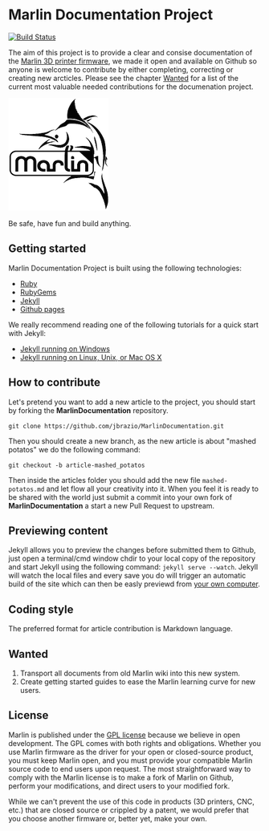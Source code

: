 # Marlin Documentation Project

[![Build Status](https://travis-ci.org/jbrazio/MarlinDocumentation.svg?branch=master)](https://travis-ci.org/jbrazio/MarlinDocumentation)

The aim of this project is to provide a clear and consise documentation of the [Marlin 3D printer firmware](https://github.com/MarlinFirmware/Marlin), we made it open and available on Github so anyone is welcome to contribute by either completing, correcting or creating new arcticles. Please see the chapter [Wanted](#wanted) for a list of the current most valuable needed contributions for the documenation project.

![Marlin logo](assets/images/logo/marlin/small.png)

Be safe, have fun and build anything.

## Getting started

Marlin Documentation Project is built using the following technologies:
- [Ruby](https://www.ruby-lang.org/en/downloads/)
- [RubyGems](https://rubygems.org/pages/download)
- [Jekyll](https://jekyllrb.com/)
- [Github pages](https://pages.github.com/)

We really recommend reading one of the following tutorials for a quick start with Jekyll:
- [Jekyll running on Windows](http://jekyll-windows.juthilo.com/)
- [Jekyll running on Linux, Unix, or Mac OS X](https://jekyllrb.com/docs/installation/)

## How to contribute

Let's pretend you want to add a new article to the project, you should start by forking the **MarlinDocumentation** repository.

```
git clone https://github.com/jbrazio/MarlinDocumentation.git
```

Then you should create a new branch, as the new article is about "mashed potatos" we do the following command:

```
git checkout -b article-mashed_potatos
```

Then inside the articles folder you should add the new file `mashed-potatos.md` and let flow all your creativity into it.
When you feel it is ready to be shared with the world just submit a commit into your own fork of **MarlinDocumentation** a start a new Pull Request to upstream.

## Previewing content

Jekyll allows you to preview the changes before submitted them to Github, just open a terminal/cmd window chdir to your local copy of the repository and start Jekyll using the following command: `jekyll serve --watch`.
Jekyll will watch the local files and every save you do will trigger an automatic build of the site which can then be easly previewd from [your own computer](http://localhost:4000/).

## Coding style

The preferred format for article contribution is Markdown language.

## Wanted

1. Transport all documents from old Marlin wiki into this new system.
2. Create getting started guides to ease the Marlin learning curve for new users.

## License

Marlin is published under the [GPL license](/LICENSE) because we believe in open development. The GPL comes with both rights and obligations. Whether you use Marlin firmware as the driver for your open or closed-source product, you must keep Marlin open, and you must provide your compatible Marlin source code to end users upon request. The most straightforward way to comply with the Marlin license is to make a fork of Marlin on Github, perform your modifications, and direct users to your modified fork.

While we can't prevent the use of this code in products (3D printers, CNC, etc.) that are closed source or crippled by a patent, we would prefer that you choose another firmware or, better yet, make your own.
